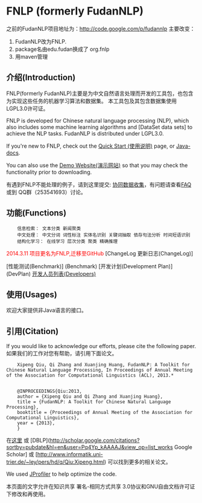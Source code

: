 FNLP (formerly FudanNLP)
====
之前的FudanNLP项目地址为：http://code.google.com/p/fudannlp
主要改变：
1. FudanNLP改为FNLP.
2. package名由edu.fudan换成了 org.fnlp
3. 用maven管理

介绍(Introduction)
-----------------------------------  
FNLP(formerly FudanNLP)主要是为中文自然语言处理而开发的工具包，也包含为实现这些任务的机器学习算法和数据集。
本工具包及其包含数据集使用LGPL3.0许可证。


FNLP is developed for Chinese natural language processing (NLP), which also includes some machine learning algorithms and [DataSet data sets] to achieve the NLP tasks. FudanNLP is distributed under LGPL3.0.

If you're new to FNLP, check out the [Quick Start (使用说明)](http://www.fnlp.org/fnlp-intro) page, or [Java-docs](https://fudannlp.googlecode.com/svn/FudanNLP-1.5-API/java-docs/index.html).

You can also use the [Demo Website(演示网站)](http://jkx.fudan.edu.cn/nlp) so that you may check the functionality prior to downloading.

有遇到FNLP不能处理的例子，请到这里提交: [协同数据收集](http://code.google.com/p/fudannlp/wiki/CollaborativeCollection)，有问题请查看[FAQ](http://www.fnlp.org/fnlp-faq)或到 QQ群（253541693）讨论。


功能(Functions)
----
		信息检索： 文本分类 新闻聚类
		中文处理： 中文分词 词性标注 实体名识别 关键词抽取 依存句法分析 时间短语识别
		结构化学习： 在线学习 层次分类 聚类 精确推理


<font color="#FF0000"> 2014.3.11 项目更名为FNLP,迁移至GitHub </font> [ChangeLog 更新日志(ChangeLog)] 


 
[性能测试(Benchmark)] (Benchmark)
[开发计划(Development Plan)] (DevPlan)
[开发人员列表(Developers)](People)

使用(Usages)
----
欢迎大家提供非Java语言的接口。

引用(Citation)
----
If you would like to acknowledge our efforts, please cite the following paper.
如果我们的工作对您有帮助，请引用下面论文。

		Xipeng Qiu, Qi Zhang and Xuanjing Huang, FudanNLP: A Toolkit for Chinese Natural Language Processing, In Proceedings of Annual Meeting of the Association for Computational Linguistics (ACL), 2013.*


		@INPROCEEDINGS{Qiu:2013,
		author = {Xipeng Qiu and Qi Zhang and Xuanjing Huang},
		title = {FudanNLP: A Toolkit for Chinese Natural Language Processing},
		booktitle = {Proceedings of Annual Meeting of the Association for Computational Linguistics},
		year = {2013},
		}

在[这里](http://jkx.fudan.edu.cn/~xpqiu/) 或  [DBLP](http://scholar.google.com/citations?sortby=pubdate&hl=en&user=Pq4Yp_kAAAAJ&view_op=list_works Google Scholar] 或 [http://www.informatik.uni-trier.de/~ley/pers/hd/q/Qiu:Xipeng.html) 可以找到更多的相关论文。

We used [JProfiler](http://www.ej-technologies.com/products/jprofiler/overview.html ) to help optimize the code.

本页面的文字允许在知识共享 署名-相同方式共享 3.0协议和GNU自由文档许可证下修改和再使用。
